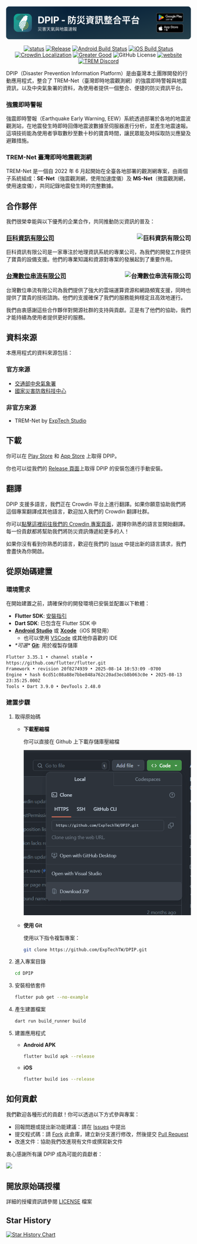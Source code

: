 [![splash](/.github/assets/splash.png)](#下載)

<div align="center">
<a href="https://github.com/ExpTechTW/DPIP/tree/main"><img alt="status" src="https://img.shields.io/badge/status-stable-blue.svg"></a>
<a href="https://github.com/ExpTechTW/DPIP/releases/latest"><img alt="Release" src="https://img.shields.io/github/v/release/exptechtw/dpip"></a>
<a href="https://github.com/ExpTechTW/DPIP/actions/workflows/android.yml"><img alt="Android Build Status" src="https://github.com/ExpTechTW/DPIP/actions/workflows/android.yml/badge.svg"></a>
<a href="https://github.com/ExpTechTW/DPIP/actions/workflows/ios.yml"><img alt="iOS Build Status" src="https://github.com/ExpTechTW/DPIP/actions/workflows/ios.yml/badge.svg"></a>
<a title="Crowdin" target="_blank" href="https://crowdin.com/project/dpip"><img alt="Crowdin Localization" src="https://badges.crowdin.net/dpip/localized.svg"></a>
<a href="https://good-labs.github.io/greater-good-affirmation"><img alt="Greater Good" src="https://good-labs.github.io/greater-good-affirmation/assets/images/badge.svg"></a>
<img alt="GitHub License" src="https://img.shields.io/github/license/exptechtw/dpip">
<a href="https://exptech.dev/dpip"><img alt="website" src="https://img.shields.io/badge/website-exptech.dev-purple.svg"></a>
<a href="https://discord.gg/5dbHqV8ees"><img alt="TREM Discord"  src="https://img.shields.io/discord/926545182407688273?color=%235865F2&logo=discord&logoColor=white"></a>
</div>

DPIP（Disaster Prevention Information Platform）是由臺灣本土團隊開發的行動應用程式，整合了 TREM-Net（臺灣即時地震觀測網）的強震即時警報與地震資訊，以及中央氣象署的資料，為使用者提供一個整合、便捷的防災資訊平台。

### 強震即時警報

強震即時警報（Earthquake Early Warning, EEW）系統透過部署於各地的地震波觀測站，在地震發生時即時回傳地震波數據至伺服器進行分析，並產生地震速報。這項技術能為使用者爭取數秒至數十秒的寶貴時間，讓民眾能及時採取防災應變及避難措施。

### TREM-Net 臺灣即時地震觀測網

TREM-Net 是一個自 2022 年 6 月起開始在全臺各地部署的觀測網專案，由兩個子系統組成：**SE-Net**（強震觀測網，使用加速度儀）及 **MS-Net**（微震觀測網，使用速度儀），共同記錄地震發生時的完整數據。

## 合作夥伴

我們很榮幸能與以下優秀的企業合作，共同推動防災資訊的普及：

<h3>
  <a href="https://www.geoscience.com.tw/">
    巨科資訊有限公司
    <img src="https://github.com/user-attachments/assets/34875ff1-ace2-4e92-ac32-d98e5717b62e" alt="巨科資訊有限公司" width="auto" height="28" align="right">
  </a>
</h3>

巨科資訊有限公司是一家專注於地理資訊系統的專業公司，為我們的開發工作提供了寶貴的設備支援。他們的專業知識和資源對專案的發展起到了重要作用。

<h3>
  <a href="https://www.twds.com.tw/">
    台灣數位串流有限公司
    <img src="https://branding.twds.com.tw/assets/twds_text_standard.svg" alt="台灣數位串流有限公司" width="auto" height="28" align="right">
  </a>
</h3>

台灣數位串流有限公司為我們提供了強大的雲端運算資源和網路頻寬支援，同時也提供了寶貴的技術諮詢。他們的支援確保了我們的服務能夠穩定且高效地運行。

我們由衷感謝這些合作夥伴對開源社群的支持與貢獻。正是有了他們的協助，我們才能持續為使用者提供更好的服務。

## 資料來源

本應用程式的資料來源包括：

### 官方來源

- [交通部中央氣象署](https://www.cwa.gov.tw/)
- [國家災害防救科技中心](https://www.ncdr.nat.gov.tw/)

### 非官方來源

- TREM-Net by [ExpTech Studio](https://exptech.dev/)

## 下載

你可以在 [Play Store](https://play.google.com/store/apps/details?id=com.exptech.dpip) 和 [App Store](https://apps.apple.com/tw/app/dpip-%E7%81%BD%E5%AE%B3%E5%A4%A9%E6%B0%A3%E8%88%87%E5%9C%B0%E9%9C%87%E9%80%9F%E5%A0%B1/id6468026362) 上取得 DPIP。

你也可以從我們的 [Release 頁面](https://github.com/ExpTechTW/DPIP/releases/latest)上取得 DPIP 的安裝包進行手動安裝。

## 翻譯

DPIP 支援多語言，我們正在 Crowdin 平台上進行翻譯。如果你願意協助我們將這個專案翻譯成其他語言，歡迎加入我們的 Crowdin 翻譯社群。

你可以[點擊這裡前往我們的 Crowdin 專案頁面](https://crowdin.com/project/dpip)，選擇你熟悉的語言並開始翻譯。每一份貢獻都將幫助我們將防災資訊傳遞給更多的人！

如果你沒有看到你熟悉的語言，歡迎在我們的 [Issue](https://github.com/ExpTechTW/DPIP/issues) 中提出新的語言請求，我們會盡快為你開啟。

## 從原始碼建置

### 環境需求

在開始建置之前，請確保你的開發環境已安裝並配置以下軟體：

- **Flutter SDK**: [安裝指引](https://docs.flutter.dev/get-started/install)
- **Dart SDK**: 已包含在 Flutter SDK 中
- [**Android Studio**](https://developer.android.com/studio?hl=ja) 或 [**Xcode**](https://developer.apple.com/jp/xcode/)（iOS 開發用）
  - 也可以使用 [VSCode](https://code.visualstudio.com/) 或其他你喜歡的 IDE
- _\*可選\*_ [**Git**](https://git-scm.com/): 用於複製存儲庫

```console
Flutter 3.35.1 • channel stable • https://github.com/flutter/flutter.git
Framework • revision 20f8274939 • 2025-08-14 10:53:09 -0700
Engine • hash 6cd51c08a88e7bbe848a762c20ad3ecb8b063c0e • 2025-08-13 23:35:25.000Z
Tools • Dart 3.9.0 • DevTools 2.48.0
```

### 建置步驟

1. 取得原始碼

   - **下載壓縮檔**

     你可以直接在 Github 上下載存儲庫壓縮檔

     ![Download Source ZIP](/.github/assets/download_source.png)

   - **使用 Git**

     使用以下指令複製專案：

     ```bash
     git clone https://github.com/ExpTechTW/DPIP.git
     ```

2. 進入專案目錄

   ```bash
   cd DPIP
   ```

3. 安裝相依套件

   ```bash
   flutter pub get --no-example
   ```

4. 產生建置檔案

   ```bash
   dart run build_runner build
   ```

5. 建置應用程式

   - **Android APK**

     ```bash
     flutter build apk --release
     ```

   - **iOS**

     ```bash
     flutter build ios --release
     ```

## 如何貢獻

我們歡迎各種形式的貢獻！你可以透過以下方式參與專案：

- 回報問題或提出新功能建議：請在 [Issues](https://github.com/ExpTechTW/DPIP/issues) 中提出
- 提交程式碼：請 [Fork](https://github.com/ExpTechTW/DPIP/fork) 此倉庫，建立新分支進行修改，然後提交 [Pull Request](https://github.com/ExpTechTW/TREM/pulls)
- 改進文件：協助我們改進現有文件或撰寫新文件

衷心感謝所有讓 DPIP 成為可能的貢獻者：

<a href="https://github.com/exptechtw/dpip/graphs/contributors"><img src="https://contrib.rocks/image?repo=exptechtw/dpip" ></a>

## 開放原始碼授權

詳細的授權資訊請參閱 [LICENSE](LICENSE) 檔案

## Star History

<a href="https://star-history.com/#ExpTechTW/DPIP&Date">
 <picture>
   <source media="(prefers-color-scheme: dark)" srcset="https://api.star-history.com/svg?repos=ExpTechTW/DPIP&type=Date&theme=dark" />
   <source media="(prefers-color-scheme: light)" srcset="https://api.star-history.com/svg?repos=ExpTechTW/DPIP&type=Date" />
   <img alt="Star History Chart" src="https://api.star-history.com/svg?repos=ExpTechTW/DPIP&type=Date" />
 </picture>
</a>
